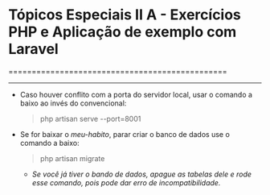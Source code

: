 # Tópicos Especiais II A - Exercícios PHP e Aplicação de exemplo com Laravel
===============================================

--------------------

- Caso houver conflito com a porta do servidor local, usar o comando a baixo ao invés do convencional:

	> php artisan serve --port=8001

- Se for baixar o *meu-habito*, parar criar o banco de dados use o comando a baixo:

	> php artisan migrate

	- *Se você já tiver o bando de dados, apague as tabelas dele e rode esse comando, pois pode dar erro de incompatibilidade.*
